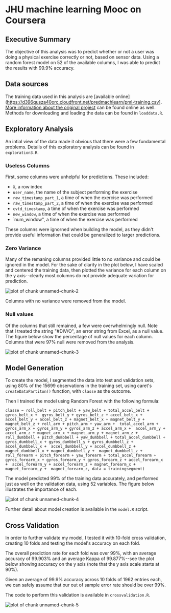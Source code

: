 # JHU machine learning Mooc on Coursera

## Executive Summary

The objective of this analysis was to predict whether or not a user was doing a physical exercise correctly or not, based on sensor data. Using a random forest model on 52 of the available columns, I was able to predict the results with 99.9% accuracy.

## Data sources 

The training data used in this analysis are [available online](https://d396qusza40orc.cloudfront.net/predmachlearn/pml-training.csv]. [More information about the original project](http://groupware.les.inf.puc-rio.br/har) can be found online as well. Methods for downloading and loading the data can be found in `loaddata.R`.

## Exploratory Analysis

An intial view of the data made it obvious that there were a few fundamental problems. Details of this exploratory analysis can be found in `exploration3.R`.

### Useless Columns

First, some columns were unhelpful for predictions. These included:

- `X`, a row index
- `user_name`, the name of the subject performing the exercise
- `raw_timestamp_part_1`, a time of when the exercise was performed
- `raw_timestamp_part_2`, a time of when the exercise was performed
- `cvtd_timestamp`, a time of when the exercise was performed
- `new_window`, a time of when the exercise was performed
- `num_window", a time of when the exercise was performed

These columns were ignorned when building the model, as they didn't provide useful information that could be generalized to larger predictions.

### Zero Variance

Many of the remaning columns provided little to no variance and could be ignored in the model. For the sake of clarity in the plot below, I have scaled and centered the training data, then plotted the variance for each column on the y axis--clearly most columns do not provide adequate variation for prediction.

![plot of chunk unnamed-chunk-2](figure/unnamed-chunk-2-1.png) 

Columns with no variance were removed from the model. 

### Null values

Of the columns that still remained, a few were overwhelmingly null. Note that I treated the string "#DIV/O", an error string from Excel, as a null value. The figure below show the percentage of null values for each column. Columns that were 97% null were removed from the analysis.

![plot of chunk unnamed-chunk-3](figure/unnamed-chunk-3-1.png) 

## Model Generation

To create the model, I segmented the data into test and validation sets, using 80% of the 15699 observations in the training set, using caret's `createDataPartiton()` function, with `classe` as the outcome.

Then I trained the model using Random Forest with the following formula:

`classe ~ roll_belt + pitch_belt + yaw_belt + total_accel_belt + gyros_belt_x + 
    gyros_belt_y + gyros_belt_z + accel_belt_x + accel_belt_y + accel_belt_z +
    magnet_belt_x + magnet_belt_y + magnet_belt_z + roll_arm + pitch_arm + yaw_arm + 
    total_accel_arm + gyros_arm_x + gyros_arm_y + gyros_arm_z + accel_arm_x + 
    accel_arm_y + accel_arm_z + magnet_arm_x + magnet_arm_y + magnet_arm_z + 
    roll_dumbbell + pitch_dumbbell + yaw_dumbbell + total_accel_dumbbell + 
    gyros_dumbbell_x + gyros_dumbbell_y + gyros_dumbbell_z + accel_dumbbell_x + 
    accel_dumbbell_y + accel_dumbbell_z + magnet_dumbbell_x + magnet_dumbbell_y + 
    magnet_dumbbell_z + roll_forearm + pitch_forearm + yaw_forearm + total_accel_forearm + 
    gyros_forearm_x + gyros_forearm_y + gyros_forearm_z + accel_forearm_x + 
    accel_forearm_y + accel_forearm_z + magnet_forearm_x + magnet_forearm_y + 
    magnet_forearm_z, data = trainingsegment)`

The model predicted 99% of the training data accurately, and performed just as well on the validation data, using 52 variables. The figure below illustrates the importance of each.

![plot of chunk unnamed-chunk-4](figure/unnamed-chunk-4-1.png) 

Further detail about model creation is available in the `model.R` script.

## Cross Validation

In order to further validate my model, I tested it with 10-fold cross validation, creating 10 folds and testing the model's accuracy on each fold.

The overall prediction rate for each fold was over 99%, with an average accuracy of 99.903% and an average Kappa of 99.877%--see the plot below showing accuracy on the y axis (note that the y axis scale starts at 90%).

Given an average of 99.9% accuracy across 10 folds of 1962 entries each, we can safely assume that our out of sample error rate should be over 99%.

The code to perform this validation is available in `crossvalidation.R`.

![plot of chunk unnamed-chunk-5](figure/unnamed-chunk-5-1.png) 

